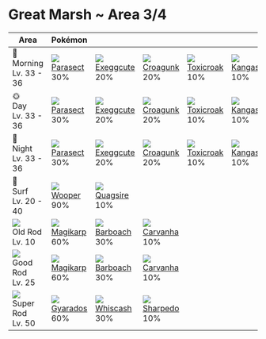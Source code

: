 # Great Marsh ~ Area 3/4

Area                                  | Pokémon                         | &nbsp;                           | &nbsp;                          | &nbsp;                           | &nbsp;                            | &nbsp;                       | 
---                                   | ---                             | ---                              | ---                             | ---                              | ---                               | ---                          | 
🌅<br>Morning<br>Lv. 33 - 36           | ![][047]<br> [Parasect]<br> 30% | ![][102]<br> [Exeggcute]<br> 20% | ![][453]<br> [Croagunk]<br> 20% | ![][454]<br> [Toxicroak]<br> 10% | ![][115]<br> [Kangaskhan]<br> 10% | ![][193]<br> [Yanma]<br> 10% | 
🌞<br>Day<br>Lv. 33 - 36               | ![][047]<br> [Parasect]<br> 30% | ![][102]<br> [Exeggcute]<br> 20% | ![][453]<br> [Croagunk]<br> 20% | ![][454]<br> [Toxicroak]<br> 10% | ![][115]<br> [Kangaskhan]<br> 10% | ![][193]<br> [Yanma]<br> 10% | 
🌙<br>Night<br>Lv. 33 - 36             | ![][047]<br> [Parasect]<br> 30% | ![][102]<br> [Exeggcute]<br> 20% | ![][453]<br> [Croagunk]<br> 20% | ![][454]<br> [Toxicroak]<br> 10% | ![][115]<br> [Kangaskhan]<br> 10% | ![][193]<br> [Yanma]<br> 10% | 
🌊<br> Surf<br>Lv. 20 - 40             | ![][194]<br> [Wooper]<br> 90%   | ![][195]<br> [Quagsire]<br> 10%  | &nbsp;                          | &nbsp;                           | &nbsp;                            | &nbsp;                       | 
![][old-rod]<br>Old Rod<br>Lv. 10     | ![][129]<br> [Magikarp]<br> 60% | ![][339]<br> [Barboach]<br> 30%  | ![][318]<br> [Carvanha]<br> 10% | &nbsp;                           | &nbsp;                            | &nbsp;                       | 
![][good-rod]<br>Good Rod<br>Lv. 25   | ![][129]<br> [Magikarp]<br> 60% | ![][339]<br> [Barboach]<br> 30%  | ![][318]<br> [Carvanha]<br> 10% | &nbsp;                           | &nbsp;                            | &nbsp;                       | 
![][super-rod]<br>Super Rod<br>Lv. 50 | ![][130]<br> [Gyarados]<br> 60% | ![][340]<br> [Whiscash]<br> 30%  | ![][319]<br> [Sharpedo]<br> 10% | &nbsp;                           | &nbsp;                            | &nbsp;                       | 

[Parasect]: ../../pokemon_changes/047/
[Exeggcute]: ../../pokemon_changes/102/
[Kangaskhan]: ../../pokemon_changes/115/
[Magikarp]: ../../pokemon_changes/129/
[Gyarados]: ../../pokemon_changes/130/
[Yanma]: ../../pokemon_changes/193/
[Wooper]: ../../pokemon_changes/194/
[Quagsire]: ../../pokemon_changes/195/
[Carvanha]: ../../pokemon_changes/318/
[Sharpedo]: ../../pokemon_changes/319/
[Barboach]: ../../pokemon_changes/339/
[Whiscash]: ../../pokemon_changes/340/
[Croagunk]: ../../pokemon_changes/453/
[Toxicroak]: ../../pokemon_changes/454/
[good-rod]: ../img/items/good-rod.png
[old-rod]: ../img/items/old-rod.png
[super-rod]: ../img/items/super-rod.png
[047]: ../img/pokemon/047.png
[102]: ../img/pokemon/102.png
[115]: ../img/pokemon/115.png
[129]: ../img/pokemon/129.png
[130]: ../img/pokemon/130.png
[193]: ../img/pokemon/193.png
[194]: ../img/pokemon/194.png
[195]: ../img/pokemon/195.png
[318]: ../img/pokemon/318.png
[319]: ../img/pokemon/319.png
[339]: ../img/pokemon/339.png
[340]: ../img/pokemon/340.png
[453]: ../img/pokemon/453.png
[454]: ../img/pokemon/454.png
